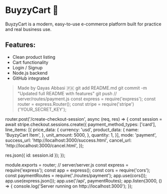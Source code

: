 # BuyzyCart 🛒
BuyzyCart is a modern, easy-to-use e-commerce platform built for practice and real business use.

## Features:
- Clean product listing
- Cart functionality
- Login / Signup
- Node.js backend
- GitHub integrated
> Made by Qayas Abbasi 🇵🇰
git add README.md
git commit -m "Updated full README with features"
git push
// server/routes/payment.js
const express = require('express');
const router = express.Router();
const stripe = require('stripe')('YOUR_SECRET_KEY');

router.post('/create-checkout-session', async (req, res) => {
  const session = await stripe.checkout.sessions.create({
    payment_method_types: ['card'],
    line_items: [{
      price_data: {
        currency: 'usd',
        product_data: {
          name: 'BuyzyCart Item',
        },
        unit_amount: 5000,
      },
      quantity: 1,
    }],
    mode: 'payment',
    success_url: 'http://localhost:3000/success.html',
    cancel_url: 'http://localhost:3000/cancel.html',
  });

  res.json({ id: session.id });
});

module.exports = router;
// server/server.js
const express = require('express');
const app = express();
const cors = require('cors');
const paymentRoutes = require('./routes/payment');
app.use(cors());
app.use(express.json());
app.use('/api', paymentRoutes);
app.listen(3000, () => {
  console.log('Server running on http://localhost:3000');
});
